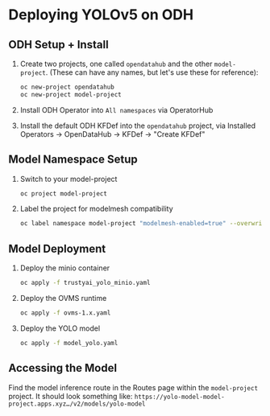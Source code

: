 # Deploying YOLOv5 on ODH

## ODH Setup + Install

1. Create two projects, one called `opendatahub` and the other `model-project`. (These can have any names, but let's use these for reference):

    ```bash
    oc new-project opendatahub
    oc new-project model-project
    ```

2. Install ODH Operator into `All namespaces` via OperatorHub

3. Install the default ODH KFDef into the `opendatahub` project, via Installed Operators -> OpenDataHub -> KFDef -> "Create KFDef"

## Model Namespace Setup

1. Switch to your model-project

    ```bash
    oc project model-project
    ```

2. Label the project for modelmesh compatibility

    ```bash
    oc label namespace model-project "modelmesh-enabled=true" --overwrite=true
    ```

## Model Deployment

1. Deploy the minio container

    ```bash
    oc apply -f trustyai_yolo_minio.yaml
    ```

2. Deploy the OVMS runtime

    ```bash
    oc apply -f ovms-1.x.yaml
    ```

3. Deploy the YOLO model

    ```bash
    oc apply -f model_yolo.yaml
    ```

## Accessing the Model

Find the model inference route in the Routes page within the `model-project` project. It should look something like: `https://yolo-model-model-project.apps.xyz…/v2/models/yolo-model`
